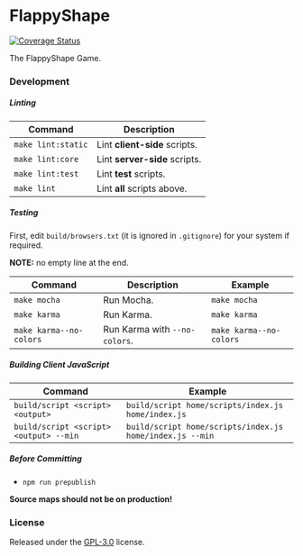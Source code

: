 # FlappyShape

[![Coverage Status](https://coveralls.io/repos/github/tikhiy/flappyshape/badge.svg)](https://coveralls.io/github/tikhiy/flappyshape)

The FlappyShape Game.

### Development

##### Linting

| Command            | Description                   |
| ------------------ | ----------------------------- |
| `make lint:static` | Lint **client-side** scripts. |
| `make lint:core`   | Lint **server-side** scripts. |
| `make lint:test`   | Lint **test** scripts.        |
| `make lint`        | Lint **all** scripts above.   |

##### Testing

First, edit `build/browsers.txt` (it is ignored in `.gitignore`) for your system if required.

**NOTE:** no empty line at the end.

| Command                 | Description                   | Example                 |
| ----------------------- | ----------------------------- | ----------------------- |
| `make mocha`            | Run Mocha.                    | `make mocha`            |
| `make karma`            | Run Karma.                    | `make karma`            |
| `make karma--no-colors` | Run Karma with `--no-colors`. | `make karma--no-colors` |

##### Building Client JavaScript

| Command                                | Example                                                  |
| -------------------------------------- | -------------------------------------------------------- |
| `build/script <script> <output>`       | `build/script home/scripts/index.js home/index.js`       |
| `build/script <script> <output> --min` | `build/script home/scripts/index.js home/index.js --min` |

##### Before Committing

* `npm run prepublish`

**Source maps should not be on production!**

### License

Released under the [GPL-3.0](LICENSE) license.
